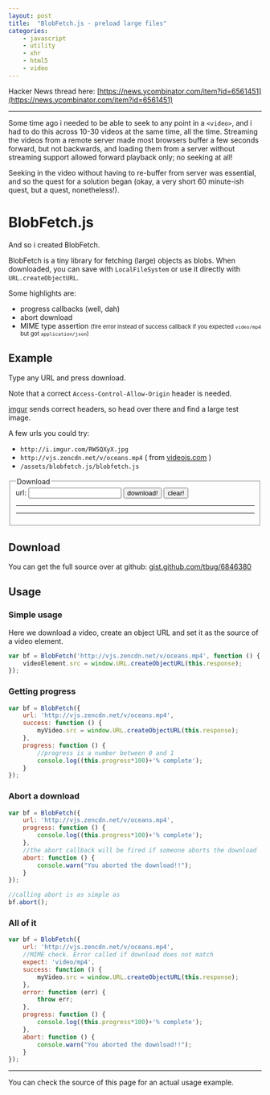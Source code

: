 ```yaml
---
layout: post
title:  "BlobFetch.js - preload large files"
categories:
    - javascript
    - utility
    - xhr
    - html5
    - video
---
```


Hacker News thread here: [https://news.ycombinator.com/item?id=6561451](https://news.ycombinator.com/item?id=6561451)

- - - - 

Some time ago i needed to be able to seek to any point in a `<video>`,
and i had to do this across 10-30 videos at the same time, all the time.
Streaming the videos from a remote server made most browsers 
buffer a few seconds forward, but not backwards, and loading them from
a server without streaming support allowed forward playback only; no seeking at all!

Seeking in the video without having to re-buffer from server was essential,
and so the quest for a solution began (okay, a very short 60 minute-ish quest, but a quest, nonetheless!).

BlobFetch.js
=============

And so i created BlobFetch.

BlobFetch is a tiny library for fetching (large) objects as blobs.
When downloaded, you can save with `LocalFileSystem` or use it directly
with `URL.createObjectURL`.

Some highlights are:

* progress callbacks (well, dah)
* abort download
* MIME type assertion <span style="font-size:0.8em;">(fire error instead of success callback if you expected `video/mp4` but got `application/json`)</span>


Example
----------------

Type any URL and press download.

Note that a correct `Access-Control-Allow-Origin` header is needed.

[imgur](imgur.com) sends correct headers, so head over there and find a large test image.

A few urls you could try:

* `http://i.imgur.com/RW5QXyX.jpg`
* `http://vjs.zencdn.net/v/oceans.mp4` ( from [videojs.com](http://www.videojs.com/) )
* `/assets/blobfetch.js/blobfetch.js`


<fieldset>
    <legend>Download</legend>
    <div>
        <label for="url">url: <input type="text" id="url" value=""></label>
        <button id="download">download!</button>
        <button id="clear">clear!</button>
    </div>
    <hr>
    <div id="progress">
        <div class="progress-bar"></div>
    </div>
    <hr>
    <div id="result">
    </div>
</fieldset>


Download
----------------
You can get the full source over at github:
[gist.github.com/tbug/6846380](https://gist.github.com/tbug/6846380)


Usage
-------------

### Simple usage
Here we download a video, create an object URL and set it as the source of a video element.

```javascript
var bf = BlobFetch('http://vjs.zencdn.net/v/oceans.mp4', function () {
    videoElement.src = window.URL.createObjectURL(this.response);
});
```

### Getting progress

```javascript
var bf = BlobFetch({
    url: 'http://vjs.zencdn.net/v/oceans.mp4',
    success: function () {
        myVideo.src = window.URL.createObjectURL(this.response);
    },
    progress: function () {
        //progress is a number between 0 and 1
        console.log((this.progress*100)+'% complete');
    }
});
```

### Abort a download
```javascript
var bf = BlobFetch({
    url: 'http://vjs.zencdn.net/v/oceans.mp4',
    progress: function () {
        console.log((this.progress*100)+'% complete');
    },
    //the abort callback will be fired if someone aborts the download
    abort: function () {
        console.warn("You aborted the download!!");
    }
});

//calling abort is as simple as
bf.abort();
```




### All of it

```javascript
var bf = BlobFetch({
    url: 'http://vjs.zencdn.net/v/oceans.mp4',
    //MIME check. Error called if download does not match
    expect: 'video/mp4',
    success: function () {
        myVideo.src = window.URL.createObjectURL(this.response);
    },
    error: function (err) {
        throw err;
    },
    progress: function () {
        console.log((this.progress*100)+'% complete');
    },
    abort: function () {
        console.warn("You aborted the download!!");
    }
});
```

- - - - 

You can check the source of this page for an actual usage example.




<script src="//code.jquery.com/jquery-2.0.3.min.js"></script>
<script src="/assets/blobfetch.js/blobfetch.js"></script>
<script type="text/javascript">
    
$(function () {
    $progress = $('#progress');
    $bar = $('#progress .progress-bar');
    $button = $('#download');
    $clear = $('#clear');
    $input = $('#url');
    $result = $('#result');

    $progress.css({
        border: '0 solid transparent',
        borderRadius: 3,
        height: 20,
        background: '#ddd'
    });
    $bar.css({
        border: '0 solid transparent',
        borderRadius: 3,
        width: 0,
        height: 20,
        background: '#555'
    });
    $result.css({
        overflow: 'auto'
    });

    var handlers = [
        {
            type: /^video\//,
            handler: function (blob) {
                console.log("video detected");
                var $video = $('<video controls="controls"></video>');
                $video.css({
                    width: '100%'
                });
                $video.attr('src', URL.createObjectURL(blob));
                return $video;
            }
        },
        {
            type: /^image\//,
            handler: function (blob) {
                console.log("image detected");
                var $img = $('<img/>');
                $img.css({
                    width: '100%'
                });
                $img.attr('src', URL.createObjectURL(blob));
                return $img;
            }
        },
        {
            type: /^(text|application)\//,
            handler: function (blob) {
                console.log("text detected");
                var $pre = $('<pre></pre>');
                var $code = $('<code></code>');
                var reader = new FileReader();
                reader.addEventListener('loadend', function () {
                    $pre.text(reader.result);
                });
                reader.readAsText(blob);
                return $pre.append($code);
            }
        }
    ];

    $clear.click(function () {
        $result.empty();
        $bar.width(0);
    });

    $button.click(function () {

        var url = $input.val();
        if (url.length > 0) {
            $button.attr('disabled', 'disabled');
            $progress.width("100%");
            var fetcher = BlobFetch({
                url: url,
                success: function () {
                    var handler;
                    for (var i = 0; i < handlers.length; i++) {
                        if (fetcher.response.type.match(handlers[i].type)) {
                            handler = handlers[i].handler;
                            break;
                        }
                    };
                    if (!handler) {
                        $result.text("Don't know how to present "+fetcher.response.type);
                    }
                    else {
                        $result.width($result.parent().width());
                        $result.html(handler(fetcher.response));
                    }
                    $bar.width(fetcher.progress*100+'%');
                },
                progress: function () {
                    $bar.width(fetcher.progress*100+'%');
                },
                error: function (err) {
                    $button.removeAttr('disabled');
                },
                load: function () {
                    $button.removeAttr('disabled');
                }
            });
        }
        else {
            $result.text('Invalid URL');
        }
    });


});

</script>